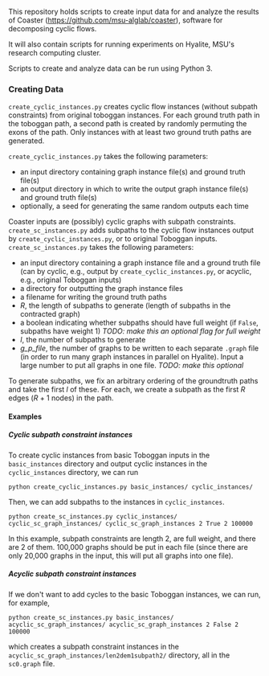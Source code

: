 This repository holds scripts to create input data for and analyze the results
of Coaster (https://github.com/msu-alglab/coaster), software for decomposing
cyclic flows.

It will also contain scripts for running experiments on Hyalite, MSU's research
computing cluster.

Scripts to create and analyze data can be run using Python 3.

### Creating Data

`create_cyclic_instances.py` creates cyclic flow instances (without subpath
constraints) from original toboggan instances. For each ground truth path in
the toboggan path, a second path is created by randomly permuting the exons of
the path. Only instances with at least two ground truth paths are generated.

`create_cyclic_instances.py` takes the following parameters:
* an input directory containing graph instance file(s) and ground truth file(s)
* an output directory in which to write the output graph instance file(s) and
	ground truth file(s)
* optionally, a seed for generating the same random outputs each time

Coaster inputs are (possibly) cyclic graphs with subpath constraints.
`create_sc_instances.py` adds
subpaths to the cyclic flow instances output by `create_cyclic_instances.py`, or to
original Toboggan inputs.
`create_sc_instances.py` takes the following parameters:
* an input directory containing a graph instance file and a ground truth file
	(can by cyclic, e.g., output by `create_cyclic_instances.py`, or acyclic, e.g.,
	original Toboggan inputs)
* a directory for outputting the graph instance files
* a filename for writing the ground truth paths
* *R*, the length of subpaths to generate (length of subpaths in the contracted
	graph)
* a boolean indicating whether subpaths should have full weight (if `False`,
	subpaths have weight 1) *TODO: make this an optional flag for full
	weight*
* *l*, the number of subpaths to generate
* *g_p_file*, the number of graphs to be written to each separate `.graph` file
    (in order to run many graph instances in parallel on Hyalite). Input a
    large number to put all graphs in one file. *TODO: make
    this optional*

To generate subpaths, we fix an arbitrary ordering of the groundtruth paths and
take the first *l* of these. For each, we create a subpath as the first *R*
edges (*R* + 1 nodes) in the path.

#### Examples

##### Cyclic subpath constraint instances

To create cyclic instances from basic Toboggan inputs in the `basic_instances`
directory and output cyclic instances in the `cyclic_instances` directory,
we can run

```
python create_cyclic_instances.py basic_instances/ cyclic_instances/
```

Then, we can add subpaths to the instances in `cyclic_instances`.

```
python create_sc_instances.py cyclic_instances/ cyclic_sc_graph_instances/ cyclic_sc_graph_instances 2 True 2 100000
```
In this example, subpath constraints are length 2, are full weight, and there
are 2 of them. 100,000 graphs should be put in each file (since there are only
20,000 graphs in the input, this will put all graphs into one file).

##### Acyclic subpath constraint instances

If we don't want to add cycles to the basic Toboggan instances, we can run, for
example,

```
python create_sc_instances.py basic_instances/ acyclic_sc_graph_instances/ acyclic_sc_graph_instances 2 False 2 100000
```
which creates a subpath constraint instances in the
`acyclic_sc_graph_instances/len2dem1subpath2/` directory, all in the
`sc0.graph` file.
